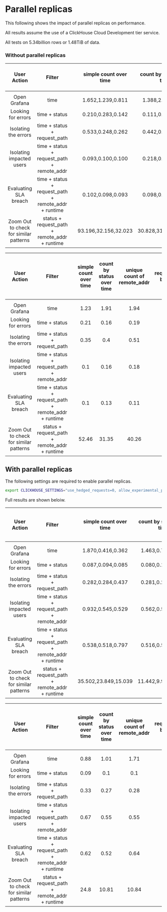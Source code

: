 # Parallel replicas

This following shows the impact of parallel replicas on performance.

All results assume the use of a ClickHouse Cloud Development tier service.

All tests on 5.34billion rows or 1.48TiB of data.

### Without parallel replicas

|            **User Action**            |                       **Filter**                      |   | simple count over time | count by status over time | unique count of remote_addr | request_path by count | remote_addr by count (avg) | average and 99th percentile response time transfered over time | total bytes transfered by request_type |
|:--------------------------------------:|:-----------------------------------------------------:|---|:----------------------:|:-------------------------:|:---------------------------:|:---------------------:|:--------------------------:|:--------------------------------------------------------------:|:--------------------------------------:|
|                                        |                                                       |   |                        |                           |                             |                       |                            |                                                                |                                        |
|              Open Grafana              |                         time                          |   |    1.652,1.239,0.811   |     1.388,2.097,2.237     |      1.620,1.236,2.975      |   4.969,2.600,2.244   |      4.906,1.730,3.246     |                        3.812,2.219,3.683                       |            0.959,0.708,0.887           |
|           Looking for errors           |                     time + status                     |   |    0.210,0.283,0.142   |     0.111,0.190,0.174     |      0.203,0.247,0.130      |   0.373,0.138,0.257   |      0.217,0.139,0.160     |                        0.178,0.222,0.180                       |            0.167,0.150,0.259           |
|          Isolating the errors          |              time + status + request_path             |   |    0.533,0.248,0.262   |     0.442,0.513,0.256     |      0.491,0.488,0.561      |   0.495,0.304,0.264   |      0.255,0.584,0.489     |                        0.528,0.437,0.281                       |            0.590,0.552,0.256           |
|        Isolating impacted users        |       time + status + request_path + remote_addr      |   |    0.093,0.100,0.100   |     0.218,0.095,0.156     |      0.161,0.220,0.163      |   0.154,0.160,0.099   |      0.149,0.139,0.151     |                        0.101,0.159,0.126                       |            0.097,0.106,0.098           |
|          Evaluating SLA breach         | time + status + request_path + remote_addr  + runtime |   |    0.102,0.098,0.093   |     0.098,0.185,0.101     |      0.134,0.094,0.092      |   0.100,0.108,0.108   |      0.183,0.188,0.109     |                        0.192,0.113,0.200                       |            0.254,0.112,0.190           |
| Zoom Out to check for similar patterns |     status + request_path + remote_addr  + runtime    |   |  93.196,32.156,32.023  |    30.828,31.777,31.434   |     30.775,72.786,17.219    |  15.288,30.563,15.390 |    15.107,15.081,15.243    |                      30.492,15.046,30.335                      |          36.889,17.338,15.379          |


|            **User Action**            |                       **Filter**                      |   | simple count over time | count by status over time | unique count of remote_addr | request_path by count | remote_addr by count (avg) | average and 99th percentile response time transfered over time | total bytes transfered by request_type |
|:--------------------------------------:|:-----------------------------------------------------:|---|:----------------------:|:-------------------------:|:---------------------------:|:---------------------:|:--------------------------:|:--------------------------------------------------------------:|:--------------------------------------:|
|                                        |                                                       |   |                        |                           |                             |                       |                            |                                                                |                                        |
|              Open Grafana              |                         time                          |   |          1.23          |            1.91           |             1.94            |          3.27         |            3.29            |                              3.24                              |                  0.85                  |
|           Looking for errors           |                     time + status                     |   |          0.21          |            0.16           |             0.19            |          0.26         |            0.17            |                              0.19                              |                  0.19                  |
|          Isolating the errors          |              time + status + request_path             |   |          0.35          |            0.4            |             0.51            |          0.35         |            0.44            |                              0.42                              |                  0.47                  |
|        Isolating impacted users        |       time + status + request_path + remote_addr      |   |           0.1          |            0.16           |             0.18            |          0.14         |            0.15            |                              0.13                              |                   0.1                  |
|          Evaluating SLA breach         | time + status + request_path + remote_addr  + runtime |   |           0.1          |            0.13           |             0.11            |          0.11         |            0.16            |                              0.17                              |                  0.19                  |
| Zoom Out to check for similar patterns |     status + request_path + remote_addr  + runtime    |   |          52.46         |           31.35           |            40.26            |         20.41         |            15.14           |                              25.29                             |                  23.2                  |


## With parallel replicas

The following settings are required to enable parallel replicas.

```bash
export CLICKHOUSE_SETTINGS="use_hedged_requests=0, allow_experimental_parallel_reading_from_replicas=1, max_parallel_replicas=100, parallel_replicas_single_task_marks_count_multiplier=2;"
```

Full results are shown beloiw.

|            **User Action**            |                       **Filter**                      |   | simple count over time | count by status over time | unique count of remote_addr | request_path by count | remote_addr by count (avg) | average and 99th percentile response time transfered over time | total bytes transfered by request_type |
|:--------------------------------------:|:-----------------------------------------------------:|---|:----------------------:|:-------------------------:|:---------------------------:|:---------------------:|:--------------------------:|:--------------------------------------------------------------:|:--------------------------------------:|
|                                        |                                                       |   |                        |                           |                             |                       |                            |                                                                |                                        |
|              Open Grafana              |                         time                          |   |    1.870,0.416,0.362   |     1.463,0.798,0.782     |      2.355,1.468,1.297      |   4.106,3.708,3.218   |      1.441,1.704,1.300     |                        4.082,3.878,2.159                       |            1.200,0.591,0.585           |
|           Looking for errors           |                     time + status                     |   |    0.087,0.094,0.085   |     0.080,0.111,0.113     |      0.096,0.094,0.110      |   0.129,0.170,0.406   |      0.176,0.268,0.098     |                        0.208,0.233,0.282                       |            0.107,0.192,0.127           |
|          Isolating the errors          |              time + status + request_path             |   |    0.282,0.284,0.437   |     0.281,0.273,0.269     |      0.281,0.277,0.290      |   0.273,0.269,0.416   |      0.482,0.292,0.275     |                        0.308,0.735,0.338                       |            0.306,0.287,0.328           |
|        Isolating impacted users        |       time + status + request_path + remote_addr      |   |    0.932,0.545,0.529   |     0.562,0.524,0.553     |      0.550,0.567,0.541      |   0.516,0.523,0.518   |      0.544,0.593,0.519     |                        0.544,0.562,0.972                       |            0.537,0.524,0.507           |
|          Evaluating SLA breach         | time + status + request_path + remote_addr  + runtime |   |    0.538,0.518,0.797   |     0.516,0.520,0.524     |      0.542,0.542,0.835      |   0.523,0.524,0.520   |      0.565,0.508,0.530     |                        0.538,0.564,0.559                       |            0.514,0.520,0.543           |
| Zoom Out to check for similar patterns |     status + request_path + remote_addr  + runtime    |   |  35.502,23.849,15.039  |    11.442,9.997,10.983    |      9.578,13.830,9.117     |   9.634,10.041,9.533  |     8.737,10.316,10.182    |                        8.765,9.320,9.842                       |           10.925,8.789,6.949           |


|            **User Action**            |                       **Filter**                      |   | simple count over time | count by status over time | unique count of remote_addr | request_path by count | remote_addr by count (avg) | average and 99th percentile response time transfered over time | total bytes transfered by request_type |
|:--------------------------------------:|:-----------------------------------------------------:|---|:----------------------:|:-------------------------:|:---------------------------:|:---------------------:|:--------------------------:|:--------------------------------------------------------------:|:--------------------------------------:|
|                                        |                                                       |   |                        |                           |                             |                       |                            |                                                                |                                        |
|              Open Grafana              |                         time                          |   |          0.88          |            1.01           |             1.71            |          3.68         |            1.48            |                              3.37                              |                  0.79                  |
|           Looking for errors           |                     time + status                     |   |          0.09          |            0.1            |             0.1             |          0.24         |            0.18            |                              0.24                              |                  0.14                  |
|          Isolating the errors          |              time + status + request_path             |   |          0.33          |            0.27           |             0.28            |          0.32         |            0.35            |                              0.46                              |                  0.31                  |
|        Isolating impacted users        |       time + status + request_path + remote_addr      |   |          0.67          |            0.55           |             0.55            |          0.52         |            0.55            |                              0.69                              |                  0.52                  |
|          Evaluating SLA breach         | time + status + request_path + remote_addr  + runtime |   |          0.62          |            0.52           |             0.64            |          0.52         |            0.53            |                              0.55                              |                  0.53                  |
| Zoom Out to check for similar patterns |     status + request_path + remote_addr  + runtime    |   |          24.8          |           10.81           |            10.84            |          9.74         |            9.75            |                              9.31                              |                  8.89                  |

